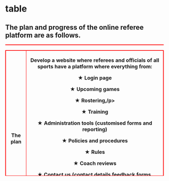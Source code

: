 # table
<!DOCTYPE html>
<html>
<style>
table, th,td {
  border:1px solid Red;
  }
</style>
<body>
  
  <h2>The plan and progress of the online referee platform are as follows.</h2>
  
  <table style="width:100%">
    <tr>
  <table style="height:400px">
    <tr>
      <th><b>The plan</b></th>
      <th><p>Develop a website where referees and officials of all sports have
        a platform where everything from:</p>
        <p>&#9733;   Login page</p>
        <p>&#9733;   Upcoming games</p>
        <p>&#9733;   Rostering,/p>
        <p>&#9733;   Training</p>  
        <p>&#9733;   Administration tools (customised forms and reporting)</p>
        <p>&#9733;   Policies and procedures</p>
        <p>&#9733;   Rules</p>
        <p>&#9733;   Coach reviews</p>
        <p>&#9733;   Contact us (contact details,feedback forms, become a referee
                     partner-offers access to the platform)</p>
                     
                     And more...as we run trials on the website development phase
        and changes are identified.</p>
    
      </table>
  </table>
  </body>
  </html>
    
  
